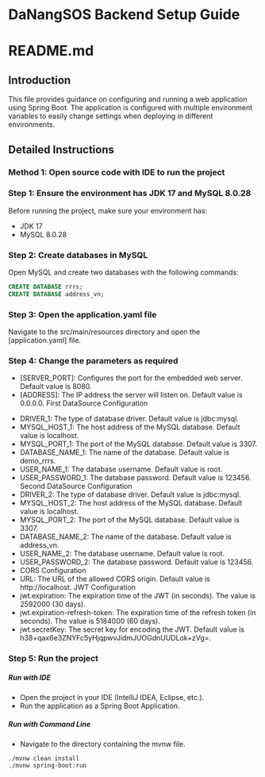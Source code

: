 # DaNangSOS Backend Setup Guide

# README.md

## Introduction
This file provides guidance on configuring and running a web application using Spring Boot. The application is configured with multiple environment variables to easily change settings when deploying in different environments.

## Detailed Instructions

### Method 1: Open source code with IDE to run the project

### Step 1: Ensure the environment has JDK 17 and MySQL 8.0.28
Before running the project, make sure your environment has:
- JDK 17
- MySQL 8.0.28

### Step 2: Create databases in MySQL
Open MySQL and create two databases with the following commands:
```sql
CREATE DATABASE rrrs;
CREATE DATABASE address_vn;
```
### Step 3: Open the application.yaml file
Navigate to the src/main/resources directory and open the [application.yaml] file.
### Step 4: Change the parameters as required
- [SERVER_PORT]: Configures the port for the embedded web server. Default value is 8080.
- [ADDRESS]: The IP address the server will listen on. Default value is 0.0.0.0.
First DataSource Configuration
+ DRIVER_1: The type of database driver. Default value is jdbc:mysql.
+ MYSQL_HOST_1: The host address of the MySQL database. Default value is localhost.
+ MYSQL_PORT_1: The port of the MySQL database. Default value is 3307.
+ DATABASE_NAME_1: The name of the database. Default value is demo_rrrs.
+ USER_NAME_1: The database username. Default value is root.
+ USER_PASSWORD_1: The database password. Default value is 123456.
Second DataSource Configuration
+ DRIVER_2: The type of database driver. Default value is jdbc:mysql.
+ MYSQL_HOST_2: The host address of the MySQL database. Default value is localhost.
+ MYSQL_PORT_2: The port of the MySQL database. Default value is 3307.
+ DATABASE_NAME_2: The name of the database. Default value is address_vn.
+ USER_NAME_2: The database username. Default value is root.
+ USER_PASSWORD_2: The database password. Default value is 123456.
+ CORS Configuration
+ URL: The URL of the allowed CORS origin. Default value is http://localhost.
JWT Configuration
+ jwt.expiration: The expiration time of the JWT (in seconds). The value is 2592000 (30 days).
+ jwt.expiration-refresh-token: The expiration time of the refresh token (in seconds). The value is 5184000 (60 days).
+ jwt.secretKey: The secret key for encoding the JWT. Default value is h38+qax6e3ZNYFc5yHjqpwvJidmJUOGdnUUDLok+zVg=.
### Step 5: Run the project
##### Run with IDE
+ Open the project in your IDE (IntelliJ IDEA, Eclipse, etc.).
+ Run the application as a Spring Boot Application.
##### Run with Command Line
+ Navigate to the directory containing the mvnw file.
```
./mvnw clean install
./mvnw spring-boot:run
```
